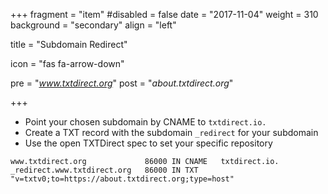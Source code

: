 +++
fragment = "item"
#disabled = false
date = "2017-11-04"
weight = 310
background = "secondary"
align = "left"

title = "Subdomain Redirect"

icon = "fas fa-arrow-down"

pre = "*www.txtdirect.org*"
post = "*about.txtdirect.org*"

+++

* Point your chosen subdomain by CNAME to `txtdirect.io.`
* Create a TXT record with the subdomain `_redirect` for your subdomain
* Use the open TXTDirect spec to set your specific repository

```text
www.txtdirect.org             86000 IN CNAME   txtdirect.io.
_redirect.www.txtdirect.org   86000 IN TXT     "v=txtv0;to=https://about.txtdirect.org;type=host"
```
